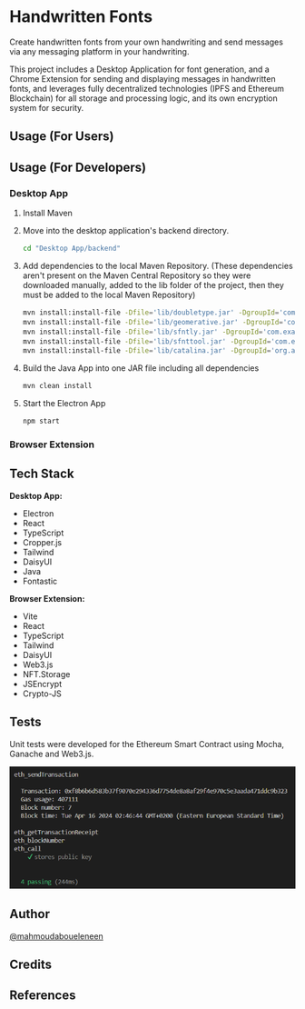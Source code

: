# Handwritten Fonts

Create handwritten fonts from your own handwriting and send messages via any messaging platform in your handwriting.

This project includes a Desktop Application for font generation, and a Chrome Extension for sending and displaying messages in handwritten fonts, and leverages fully decentralized technologies (IPFS and Ethereum Blockchain) for all storage and processing logic, and its own encryption system for security.

## Usage (For Users)

## Usage (For Developers)

### Desktop App

1.  Install Maven
1.  Move into the desktop application's backend directory.
    ```bash
    cd "Desktop App/backend"
    ```
1.  Add dependencies to the local Maven Repository. (These dependencies aren't present on the Maven Central Repository so they were downloaded manually, added to the lib folder of the project, then they must be added to the local Maven Repository)

    ```bash
    mvn install:install-file -Dfile='lib/doubletype.jar' -DgroupId='com.example' -DartifactId='doubletype' -Dversion='1.0' -Dpackaging=jar
    mvn install:install-file -Dfile='lib/geomerative.jar' -DgroupId='com.example' -DartifactId='geomerative' -Dversion='1.0' -Dpackaging=jar
    mvn install:install-file -Dfile='lib/sfntly.jar' -DgroupId='com.example' -DartifactId='sfntly' -Dversion='1.0' -Dpackaging=jar
    mvn install:install-file -Dfile='lib/sfnttool.jar' -DgroupId='com.example' -DartifactId='sfnttool' -Dversion='1.0' -Dpackaging=jar
    mvn install:install-file -Dfile='lib/catalina.jar' -DgroupId='org.apache.tomcat' -DartifactId='tomcat-catalina' -Dversion='1.0' -Dpackaging=jar
    ```

1.  Build the Java App into one JAR file including all dependencies

    ```bash
    mvn clean install
    ```

1.  Start the Electron App

    ```bash
    npm start
    ```

### Browser Extension

## Tech Stack

**Desktop App:**

- Electron
- React
- TypeScript
- Cropper.js
- Tailwind
- DaisyUI
- Java
- Fontastic

**Browser Extension:**

- Vite
- React
- TypeScript
- Tailwind
- DaisyUI
- Web3.js
- NFT.Storage
- JSEncrypt
- Crypto-JS

## Tests

Unit tests were developed for the Ethereum Smart Contract using Mocha, Ganache and Web3.js.

![Ethereum Unit Tests](docs/Images/test.png)

## Author

[@mahmoudaboueleneen](https://github.com/mahmoudaboueleneen)

## Credits

## References
